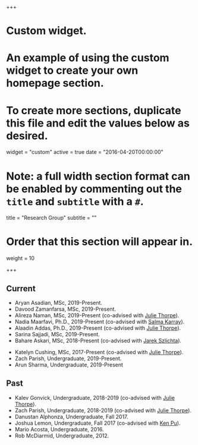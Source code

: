 +++
# Custom widget.
# An example of using the custom widget to create your own homepage section.
# To create more sections, duplicate this file and edit the values below as desired.
widget = "custom"
active = true
date = "2016-04-20T00:00:00"

# Note: a full width section format can be enabled by commenting out the `title` and `subtitle` with a `#`.
title = "Research Group"
subtitle = ""

# Order that this section will appear in.
weight = 10

+++


## Current
- Aryan Asadian, MSc, 2019-Present.
- Davood Zamanfarsa, MSc, 2019-Present.
- Alireza Naman, MSc, 2019-Present (co-advised with [Julie Thorpe](http://thorpe.hrl.uoit.ca/)).
- Nadia Maarfavi, Ph.D., 2019-Present (co-advised with [Salma Karray](https://businessandit.ontariotechu.ca/people/faculty/management/salma-karray-phd.php)).
- Alaadin Addas, Ph.D., 2019-Present (co-advised with [Julie Thorpe](http://thorpe.hrl.uoit.ca/)).
- Sarina Sajjadi, MSc, 2019-Present.
- Bahare Askari, MSc, 2018-Present (co-advised with [Jarek Szlichta](http://data.science.uoit.ca)).
<!-- - Hunter Thompson, MSc, 2018-Present (co-supervised with [Faisal Qureshi](http://vclab.science.uoit.ca)).-->
- Katelyn Cushing, MSc, 2017-Present (co-advised with [Julie Thorpe](http://thorpe.hrl.uoit.ca/)).
- Zach Parish, Undergraduate, 2019-Present.
- Arun Sharma, Undergraduate, 2019-Present

## Past
- Kalev Gonvick, Undergraduate, 2018-2019 (co-advised with [Julie Thorpe](http://thorpe.hrl.uoit.ca/)).
- Zach Parish, Undergraduate, 2018-2019 (co-advised with [Julie Thorpe](http://thorpe.hrl.uoit.ca/)).
- Danustan Alphonza, Undergraduate, Fall 2017.
- Joshua Lemon, Undergraduate, Fall 2017 (co-advised with [Ken Pu](http://db.science.uoit.ca/)).
- Mario Acosta, Undergraduate, 2016.
- Rob McDiarmid, Undergraduate, 2012.
